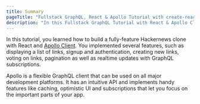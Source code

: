 ```yaml
---
title: Summary
pageTitle: "Fullstack GraphQL, React & Apollo Tutorial with create-react-app"
description: "In this Fullstack GraphQL Tutorial with React & Apollo Client you learned how to build a production-ready Hackernews clone using create-react-app & Graphcool."
---
```


In this tutorial, you learned how to build a fully-feature Hackernews clone with React and [Apollo Client](http://dev.apollodata.com/react/). You implemented several features, such as displaying a list of links, signup and authentication, creating new links, voting on links, pagination as well as realtime updates with GraphQL subscriptions.

Apollo is a flexible GraphQL client that can be used on all major development platforms. It has an intuitive API and implements handy features like caching, optimistic UI and subscriptions that let you focus on the important parts of your app.